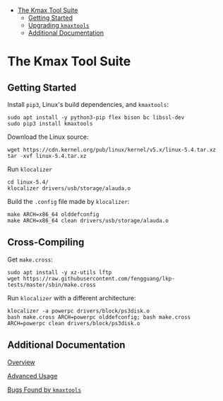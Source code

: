 <!-- START doctoc generated TOC please keep comment here to allow auto update -->
<!-- DON'T EDIT THIS SECTION, INSTEAD RE-RUN doctoc TO UPDATE -->


- [The Kmax Tool Suite](#the-kmax-tool-suite)
  - [Getting Started](#getting-started)
  - [Upgrading `kmaxtools`](#upgrading-kmaxtools)
  - [Additional Documentation](#additional-documentation)

<!-- END doctoc generated TOC please keep comment here to allow auto update -->


# The Kmax Tool Suite

## Getting Started

Install `pip3`, Linux's build dependencies, and `kmaxtools`:

    sudo apt install -y python3-pip flex bison bc libssl-dev
    sudo pip3 install kmaxtools

Download the Linux source:

    wget https://cdn.kernel.org/pub/linux/kernel/v5.x/linux-5.4.tar.xz
    tar -xvf linux-5.4.tar.xz

Run `klocalizer`

    cd linux-5.4/
    klocalizer drivers/usb/storage/alauda.o

Build the `.config` file made by `klocalizer`:

    make ARCH=x86_64 olddefconfig
    make ARCH=x86_64 clean drivers/usb/storage/alauda.o

## Cross-Compiling

Get `make.cross`:

    sudo apt install -y xz-utils lftp
    wget https://raw.githubusercontent.com/fengguang/lkp-tests/master/sbin/make.cross

Run `klocalizer` with a different architecture:

    klocalizer -a powerpc drivers/block/ps3disk.o
    bash make.cross ARCH=powerpc olddefconfig; bash make.cross ARCH=powerpc clean drivers/block/ps3disk.o

## Additional Documentation

[Overview](docs/overview.md)

[Advanced Usage](docs/advanced.md)

[Bugs Found by `kmaxtools`](docs/bugs_found.md)
